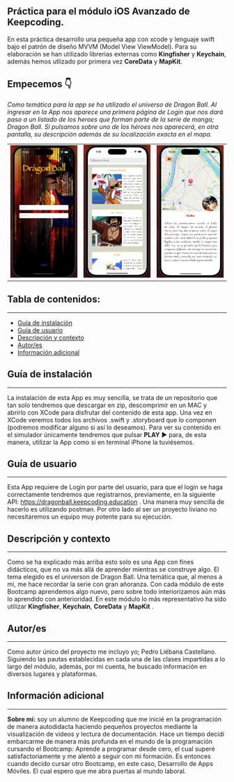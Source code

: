 ## Práctica para el módulo iOS Avanzado de Keepcoding.
En esta práctica desarrollo una pequeña app con xcode y lenguaje swift bajo el patrón de diseño MVVM (Model View ViewModel).
Para su elaboración se han utilizado librerias externas como **Kingfisher** y **Keychain**, además hemos utlizado por primera vez **CoreData** y **MapKit**. 

## Empecemos 👇

*Como temática para la app se ha utilizado el universo de Dragon Ball. Al ingresar en la App nos aparece una primera página de Login que nos dará paso a un listado de los heroes que forman parte de la serie de manga; Dragon Ball. Si pulsamos sobre uno de los héroes nos aparecerá, en otra pantalla, su descripción además de su localización exacta en el mapa.*

<table>
  <tr>
    <td><img src="https://github.com/Castellano46/PracticaiOSAvanzado/blob/main/%20Images/1.png" width="300" /></td>
    <td><img src="https://github.com/Castellano46/PracticaiOSAvanzado/blob/main/%20Images/2.png" width="300" /></td>
    <td><img src="https://github.com/Castellano46/PracticaiOSAvanzado/blob/main/%20Images/3.png" width="300" /></td>
  </tr>
</table>


## Tabla de contenidos:
---

- [Guía de instalación](#guía-de-instalación)
- [Guía de usuario](#guía-de-usuario)
- [Descripción y contexto](#descripción-y-contexto)
- [Autor/es](#autores)
- [Información adicional](#información-adicional)

## Guía de instalación
---

La instalación de esta App es muy sencilla, se trata de un repositorio que tan solo tendremos que descargar en zip, descomprimir en un MAC y abrirlo con XCode para disfrutar del contenido de esta app. 
Una vez en XCode veremos todos los archivos .swift y .storyboard que lo componen (podremos modificar alguno si así lo deseamos).
Para ver su contenido en el simulador únicamente tendremos que pulsar **PLAY** ▶️ para, de esta manera, utilizar la App como si en terminal iPhone la tuviésemos. 

## Guía de usuario
---
Esta App requiere de Login por parte del usuario, para que el login se haga correctamente tendremos que registrarnos, previamente, en la siguiente API: https://dragonball.keepcoding.education . Una manera muy sencilla de hacerlo es utilizando postman.
Por otro lado al ser un proyecto liviano no necesitaremos un equipo muy potente para su ejecución.

## Descripción y contexto
---
Como se ha explicado más arriba esto solo es una App con fines didácticos, que no va más allá  de aprender mientras se construye algo. 
El tema elegido es el universon de Dragon Ball. Una temática que, al menos a mí, me hace recordar la serie con gran añoranza. Con cada módulo de este Bootcamp aprendemos algo nuevo, pero sobre todo interiorizamos aún más lo aprendido con anterioridad. En este módulo lo más representativo ha sido utilizar **Kingfisher**, **Keychain**, **CoreData** y **MapKit** .

## Autor/es
---
Como autor único del proyecto me incluyo yo; Pedro Liébana Castellano. Siguiendo las pautas establecidas en cada una de las clases impartidas a lo largo del módulo, además, por mi cuenta, he buscado información en diversos lugares y plataformas.

## Información adicional
---
**Sobre mí:**  soy un alumno de Keepcoding que me inicié en la programación de manera autodidacta haciendo pequeños proyectos mediante la visualización de videos y lectura de documentación.
Hace un tiempo decidí embarcarme de manera más profunda en el mundo de la programación cursando el Bootcamp: Aprende a programar desde cero, el cual superé satisfactoriamente y me alentó a seguir con mi formación. Es entonces cuando decido cursar otro Bootcamp, en este caso, Desarrollo de Apps Móviles. El cual espero que me abra puertas al mundo laboral. 

